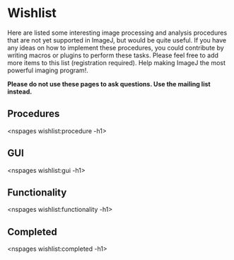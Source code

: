 # Wishlist

Here are listed some interesting image processing and analysis
procedures that are not yet supported in ImageJ, but would be quite
useful. If you have any ideas on how to implement these procedures, you
could contribute by writing macros or plugins to perform these tasks.
Please feel free to add more items to this list (registration required).
Help making ImageJ the most powerful imaging program!.

**Please do not use these pages to ask questions. Use the mailing list
instead.**

## Procedures

\<nspages wishlist:procedure -h1\>

## GUI

\<nspages wishlist:gui -h1\>

## Functionality

\<nspages wishlist:functionality -h1\>

## Completed

\<nspages wishlist:completed -h1\>

